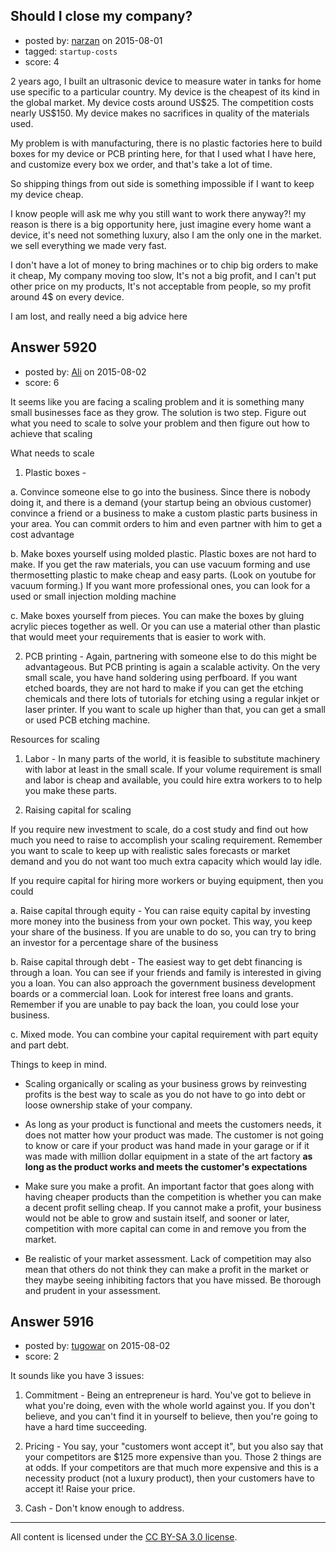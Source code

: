## Should I close my company?

- posted by: [narzan](https://stackexchange.com/users/4938632/narzan) on 2015-08-01
- tagged: `startup-costs`
- score: 4

<p>2 years ago, I built an ultrasonic device to measure water in tanks for home use specific to a particular country. My device is the cheapest of its kind in the global market. My device costs around US$25. The competition costs nearly US$150. My device makes no sacrifices in quality of the materials used.</p>

<p>My problem is with manufacturing, there is no plastic factories here to build boxes for my device or PCB printing here, for that I used what I have here, and customize every box we order, and that's take a lot of time.</p>

<p>So shipping things from out side is something impossible if I want to keep my device cheap.</p>

<p>I know people will ask me why you still want to work there anyway?!
my reason is there is a big opportunity here, just imagine every home want a device, it's need not something luxury, also I am the only one in the market.
we sell everything we made very fast. </p>

<p>I don't have a lot of money to bring machines or to chip big orders to make it cheap, My company moving too slow, It's not a big profit, and I can't put other price on my products, It's not acceptable from people, so my profit around 4$ on every device.</p>

<p>I am lost, and really need a big advice here</p>



## Answer 5920

- posted by: [Ali](https://stackexchange.com/users/2815644/ali) on 2015-08-02
- score: 6

<p>It seems like you are facing a scaling problem and it is something many small businesses face as they grow. The solution is two step. Figure out what you need to scale to solve your problem and then figure out how to achieve that scaling</p>

<p>What needs to scale</p>

<ol>
<li>Plastic boxes - </li>
</ol>

<p>a. Convince someone else to go into the business. Since there is nobody doing it, and there is a demand (your startup being an obvious customer) convince a friend or a business to make a custom plastic parts business in your area. You can commit orders to him and even partner with him to get a cost advantage</p>

<p>b. Make boxes yourself using molded plastic. Plastic boxes are not hard to make. If you get the raw materials, you can use vacuum forming and use thermosetting plastic to make cheap and easy parts. (Look on youtube for vacuum forming.) If you want more professional ones, you can look for a used or small injection molding machine</p>

<p>c. Make boxes yourself from pieces. You can make the boxes by gluing acrylic pieces together as well. Or you can use a material other than plastic that would meet your requirements that is easier to work with.</p>

<ol start="2">
<li>PCB printing - Again, partnering with someone else to do this might be advantageous. But PCB printing is again a scalable activity. On the very small scale, you have hand soldering using perfboard. If you want etched boards, they are not hard to make if you can get the etching chemicals and there lots of tutorials for etching using a regular inkjet or laser printer. If you want to scale up higher than that, you can get a small or used PCB etching machine.</li>
</ol>

<p>Resources for scaling</p>

<ol>
<li><p>Labor - In many parts of the world, it is feasible to substitute machinery with labor at least in the small scale. If your volume requirement is small and labor is cheap and available, you could hire extra workers to to help you make these parts. </p></li>
<li><p>Raising capital for scaling</p></li>
</ol>

<p>If you require new investment to scale, do a cost study and find out how much you need to raise to accomplish your scaling requirement. Remember you want to scale to keep up with realistic sales forecasts or market demand and you do not want too much extra capacity which would lay idle. </p>

<p>If you require capital for hiring more workers or buying equipment, then you could </p>

<p>a. Raise capital through equity - You can raise equity capital by investing more money into the business from your own pocket. This way, you keep your share of the business. If you are unable to do so, you can try to bring an investor for a percentage share of the business</p>

<p>b. Raise capital through debt - The easiest way to get debt financing is through a loan. You can see if your friends and family is interested in giving you a loan. You can also approach the government business development boards or a commercial loan. Look for interest free loans and grants. Remember if you are unable to pay back the loan, you could lose your business.</p>

<p>c. Mixed mode. You can combine your capital requirement with part equity and part debt. </p>

<p>Things to keep in mind. </p>

<ul>
<li><p>Scaling organically or scaling as your business grows by reinvesting profits is the best way to scale as you do not have to go into debt or loose ownership stake of your company. </p></li>
<li><p>As long as your product is functional and meets the customers needs, it does not matter how your product was made. The customer is not going to know or care if your product was hand made in your garage or if it was made with million dollar equipment in a state of the art factory <strong>as long as the product works and meets the customer's expectations</strong></p></li>
<li><p>Make sure you make a profit. An important factor that goes along with having cheaper products than the competition is whether you can make a decent profit selling cheap. If you cannot make a profit, your business would not be able to grow and sustain itself, and sooner or later, competition with more capital can come in and remove you from the market.</p></li>
<li><p>Be realistic of your market assessment. Lack of competition may also mean that others do not think they can make a profit in the market or they maybe seeing inhibiting factors that you have missed. Be thorough and prudent in your assessment.</p></li>
</ul>



## Answer 5916

- posted by: [tugowar](https://stackexchange.com/users/1068713/tugowar) on 2015-08-02
- score: 2

<p>It sounds like you have 3 issues:</p>

<ol>
<li><p>Commitment - Being an entrepreneur is hard.  You've got to believe in what you're doing, even with the whole world against you.  If you don't believe, and you can't find it in yourself to believe, then you're going to have a hard time succeeding.</p></li>
<li><p>Pricing - You say, your "customers wont accept it", but you also say that your competitors are $125 more expensive than you.  Those 2 things are at odds.  If your competitors are that much more expensive and this is a necessity product (not a luxury product), then your customers have to accept it!  Raise your price.</p></li>
<li><p>Cash - Don't know enough to address.</p></li>
</ol>




---

All content is licensed under the [CC BY-SA 3.0 license](https://creativecommons.org/licenses/by-sa/3.0/).
